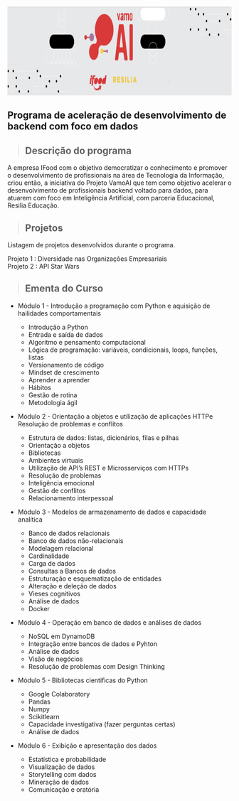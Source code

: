 <img src="https://github.com/giselemanuel/programa-Ifood-backend/blob/main/imagens/programa-ifood.png" data-canonical-src="https://gyazo.com/eb5c5741b6a9a16c692170a41a49c858.png" width="20000" height="200" />

## Programa de aceleração de desenvolvimento de backend com foco em dados

>## Descrição do programa

A empresa IFood com o objetivo democratizar o conhecimento e promover o desenvolvimento de profissionais na área de Tecnologia da Informação, criou então, a iniciativa do Projeto VamoAI que tem  como objetivo acelerar o desenvolvimento de profissionais backend voltado para dados, para atuarem com foco em Inteligência Artificial, com parceria Educacional, Resilia Educação.

>## Projetos

Listagem de projetos desenvolvidos durante o programa.

Projeto 1 : Diversidade nas Organizações Empresariais  
Projeto 2 : API Star Wars  

>## Ementa do Curso

+ Módulo 1 - Introdução a programação com Python e aquisição de hailidades comportamentais
    + Introdução a Python
    + Entrada e saída de dados
    + Algoritmo e pensamento computacional
    + Lógica de programação: variáveis, condicionais, loops, funções, listas
    + Versionamento de código
    + Mindset de crescimento
    + Aprender a aprender
    + Hábitos
    + Gestão de rotina
    + Metodologia ágil

+ Módulo 2 - Orientação a objetos e utilização de aplicações HTTPe Resolução de problemas e conflitos
    + Estrutura de dados: listas, dicionários, filas e pilhas
    + Orientação a objetos
    + Bibliotecas
    + Ambientes virtuais
    + Utilização de API’s REST e Microsserviços com HTTPs
    + Resolução de problemas
    + Inteligência emocional
    + Gestão de conflitos
    + Relacionamento interpessoal

+ Módulo 3 - Modelos de armazenamento de dados e capacidade analítica
    + Banco de dados relacionais
    + Banco de dados não-relacionais
    + Modelagem relacional
    + Cardinalidade
    + Carga de dados
    + Consultas a Bancos de dados
    + Estruturação e esquematização de entidades
    + Alteração e deleção de dados
    + Vieses cognitivos
    + Análise de dados
    + Docker

+ Módulo 4 - Operação em banco de dados e análises de dados
    + NoSQL em DynamoDB
    + Integração entre bancos de dados e Pyhton
    + Análise de dados
    + Visão de negócios
    + Resolução de problemas com Design Thinking

+ Módulo 5 - Bibliotecas cientificas do Python
    + Google Colaboratory
    + Pandas
    + Numpy
    + Scikitlearn
    + Capacidade investigativa (fazer perguntas certas)
    + Análise de dados

+ Módulo 6 - Exibição e apresentação dos dados
    + Estatística e probabilidade
    + Visualização de dados
    + Storytelling com dados
    + Mineração de dados
    + Comunicação e oratória
